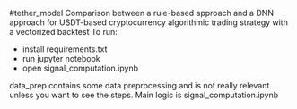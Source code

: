 
#tether_model
Comparison between a rule-based approach and a DNN approach for USDT-based cryptocurrency algorithmic trading strategy with a vectorized backtest
To run:
- install requirements.txt	
- run jupyter notebook
- open signal_computation.ipynb

data_prep contains some data preprocessing and is not really relevant unless you want to see the steps. Main logic is signal_computation.ipynb
